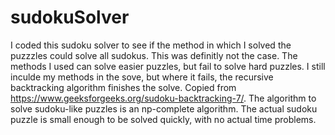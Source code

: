 # sudokuSolver
I coded this sudoku solver to see if the method in which I solved the puzzzles could solve all sudokus. 
This was definitly not the case. The methods I used can solve easier puzzles, but fail to solve hard puzzles. 
I still inculde my methods in the sove, but where it fails, the recursive backtracking algorithm finishes the solve. Copied from https://www.geeksforgeeks.org/sudoku-backtracking-7/. 
The algorithm to solve sudoku-like puzzles is an np-complete algorithm. The actual sudoku puzzle is small enough to be solved quickly, with no actual time problems. 
